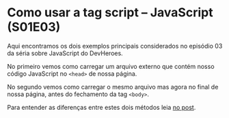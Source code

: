 # Como usar a tag script – JavaScript (S01E03)

Aqui encontramos os dois exemplos principais considerados no episódio 03 da séria sobre JavaScript do DevHeroes.

No primeiro vemos como carregar um arquivo externo que contém nosso código JavaScript no `<head>` de nossa página.

No segundo vemos como carregar o mesmo arquivo mas agora no final de nossa página, antes do fechamento da tag `<body>`.

Para entender as diferenças entre estes dois métodos leia [no post](https://devheroes.io/como-usar-tag-script-javascript-s01e03/).
